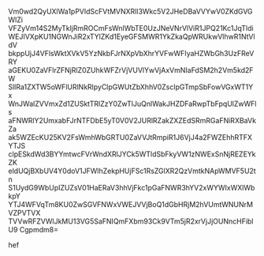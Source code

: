 Vm0wd2QyUXlWa1pPVldScFVtMVNXRll3Wkc5V2JHeDBaVVYwV0ZKdGVGWlZi
VFZyVm14S2MyTkljRmROCmFsWnlWbTE0UzJNeVNrVlViR1JPQ21Kc1JqTldi
WEJIVXpKU1NGWnJiR2xTYlZKd1EyeGFSMWR1YkZkaQpWRUkwVlhwR1NtVldV
bkppUjJ4VFlsWktXVkV5YzNkbFJrNXpVbXhrYVFwWFIyaHZWbGh3UzFReVRY
aGEKU0ZaVFlrZFNjRlZ0ZUhkWFZrVjVUVlYwVjAxVmNIaFdSM2h2Vm5kd2FW
SllRa1ZXTW5oWFlURlNkRlpyClpGWUtZbXhhV0ZsclpGTmpSbFowVGxWT1Yx
WnJWalZVVmxZd1ZUSktTRlZzY0ZwTlJuQnlWakJHZDFaRwpTbFpqUlZwWFls
aFNWRlY2UmxabFJrNTFDbE5yT0V0V2JURlRZakZXZEdSRmRGaFNiRXBaVkZa
ak5WZEcKU25KV2FsWmhWbGRTU0ZaVVJtRmpiR1J6VjJ4a2FWZEhhRTFXYTJS
clpESkdWd3BYYmtwcFVrWndXRlJYCk5WTldSbFkyVW1zNWExSnNjREZEYkZK
eldUQjBXbUV4Y0doV1JFWlhZekpHUjFSc1RsZGlXR2QzVmtkNApWMVF5U2tn
S1UydG9WbUpIZUZsV01HaERaV3hhVjFkc1pGaFNWR3hYV2xWYWIxWXlWbkpY
YTJ4WFVqTm8KU0ZwSGVFNWxVWEJVVjBoQ1dGbHRjM2hVUmtWNUNrMVZPVTVX
TVVwRFZVWlJkMU13VG5SaFNIQmFXbm93Ck9VTm5jR2xrVjJjOUNncHFiblU9
Cgpmdm8=

hef